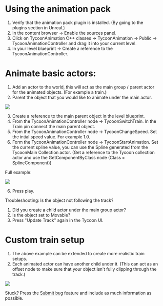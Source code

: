 # Using the animation pack

1. Verify that the animation pack plugin is installed. (By going to the plugins section in Unreal.)
2. In the content browser -> Enable the sources panel.
3. Click on TycoonAnimation C++ classes -> TycoonAnimation -> Public -> TycoonAnimationController and drag it into your current level.
4. In your level blueprint -> Create a reference to the TycoonAnimationController.

# Animate basic actors:

1. Add an actor to the world, this will act as the main group / parent actor for the animated objects. (For example a train.)
2. Parent the object that you would like to animate under the main actor.

![](/img/TycoonAnimationStartActor.PNG)

3. Create a reference to the main parent object in the level blueprint.
4. From the TycoonAnimationController node -> TycoonSwitchTrain. In the Train pin connect the main parent object.
4. From the TycoonAnimationController node -> TycoonChangeSpeed. Set the intial speed value. For example 1.0.
5. Form the TycoonAnimationController node -> TycoonStartAnimation. Set the current spline value, you can use the Spline generated from the TycoonMain Collection actor. (Get a reference to the Tycoon collection actor and use the GetComponentByClass node (Class = SplineComponent))

Full example:

![](/img/TycoonAnimationExample.PNG)

6. Press play.

Troubleshooting:
Is the object not following the track? 
1. Did you create a child actor under the main group actor?
2. Is the object set to Movable?
3. Press "Update Track" again in the Tycoon UI.

# Custom train setup

1. The above example can be extended to create more realistic train setups.
2. Each animated actor can have another child under it. (This can act as an offset node to make sure that your object isn't fully clipping through the track.)

![](/img/trainexample1.PNG)



Stuck?
Press the [Submit bug](https://tycoon.atlassian.net/servicedesk/customer/portal/3/group/3/create/10014) feature and include as much information as possible.





